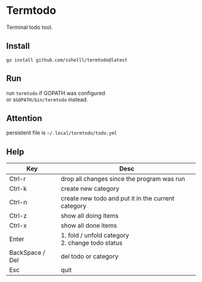 # Termtodo

Terminal todo tool.

## Install

`go install github.com/sshelll/termtodo@latest`

## Run

run `termtodo` if GOPATH was configured  
or `$GOPATH/bin/termtodo` instead.

## Attention

persistent file is `~/.local/termtodo/todo.yml`

## Help

| Key             | Desc                                                  |
| --------------- | ----------------------------------------------------- |
| Ctrl-r          | drop all changes since the program was run            |
| Ctrl-k          | create new category                                   |
| Ctrl-n          | create new todo and put it in the current category    |
| Ctrl-z          | show all doing items                                  |
| Ctrl-x          | show all done items                                   |
| Enter           | 1. fold / unfold category <br/> 2. change todo status |
| BackSpace / Del | del todo or category                                  |
| Esc             | quit                                                  |

